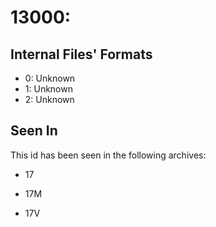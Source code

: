 # 13000: 

## Internal Files' Formats
- 0: Unknown
- 1: Unknown
- 2: Unknown

## Seen In

This id has been seen in the following archives:  

- 17  

- 17M  

- 17V  
